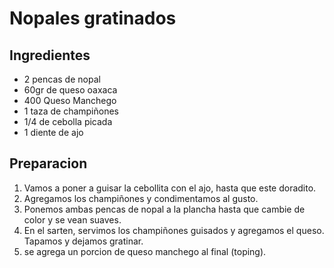 # Nopales gratinados
## Ingredientes
* 2 pencas de nopal
* 60gr de queso oaxaca
* 400 Queso Manchego
* 1 taza de champiñones
* 1/4 de cebolla picada
* 1 diente de ajo

## Preparacion

1. Vamos a poner a guisar la cebollita con el ajo, hasta que este doradito.
2. Agregamos los champiñones y condimentamos al gusto.
3. Ponemos ambas pencas de nopal a la plancha hasta que cambie de color y se vean suaves.
4. En el sarten, servimos los champiñones guisados y agregamos el queso. Tapamos y dejamos gratinar.
5. se agrega un porcion de queso manchego al final (toping).
